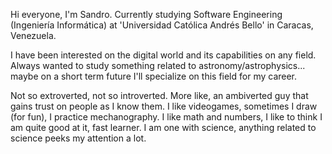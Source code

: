 Hi everyone, I'm Sandro.
Currently studying Software Engineering (Ingeniería Informática) at 'Universidad Católica Andrés Bello' in Caracas, Venezuela.

I have been interested on the digital world and its capabilities on any field. Always wanted to study something related to astronomy/astrophysics... maybe on a short term future I'll specialize 
on this field for my career.

Not so extroverted, not so introverted. More like, an ambiverted guy that gains trust on people as I know them. 
I like videogames, sometimes I draw (for fun), I practice mechanography. I like math and numbers, I like to think I am quite good at it, fast learner. I am one with science, anything related to science peeks my attention a lot.
